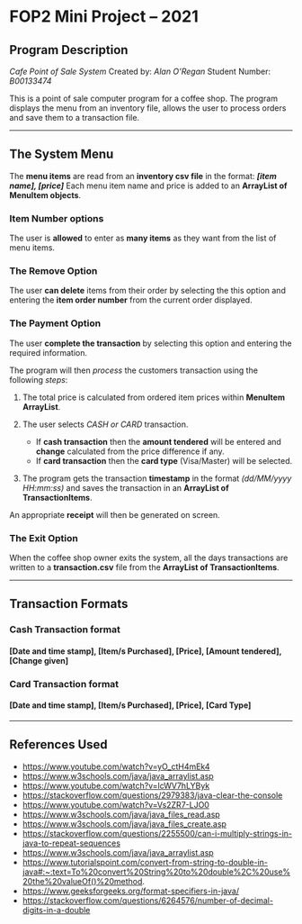 # FOP2 Mini Project – 2021

## Program Description

*Cafe Point of Sale System*
Created by: *Alan O'Regan*
Student Number: *B00133474*

This is a point of sale computer program for a coffee shop.
The program displays the menu from an inventory file, allows the user to process orders and save them to a transaction file.

***

## The System Menu

The **menu items** are read from an **inventory csv file** in the format: ***[item name], [price]***
Each menu item name and price is added to an **ArrayList of MenuItem objects**.

### Item Number options

The user is **allowed** to enter as **many items** as they want from the list of menu items.

### The Remove Option

The user **can delete** items from their order by selecting the this option and entering the **item order number** from the current order displayed.

### The Payment Option

The user **complete the transaction** by selecting this option and entering the required information.

The program will then *process* the customers transaction using the following *steps*:

1. The total price is calculated from ordered item prices within **MenuItem ArrayList**.
2. The user selects *CASH or CARD* transaction.
   - If **cash transaction** then the **amount tendered** will be entered and **change** calculated from the price difference if any.
   - If **card transaction** then the **card type** (Visa/Master) will be selected.

3. The program gets the transaction **timestamp** in the format *(dd/MM/yyyy HH:mm:ss)* and saves the transaction in an **ArrayList of TransactionItems**.

An appropriate **receipt** will then be generated on screen.

### The Exit Option

When the coffee shop owner exits the system, all the days transactions are written to a **transaction.csv** file from the **ArrayList of TransactionItems**.

***

## Transaction Formats

### Cash Transaction format

#### [Date and time stamp], [Item/s Purchased], [Price], [Amount tendered], [Change given]

### Card Transaction format

#### [Date and time stamp], [Item/s Purchased], [Price], [Card Type]

***

## References Used

- <https://www.youtube.com/watch?v=yO_ctH4mEk4>
- <https://www.w3schools.com/java/java_arraylist.asp>
- <https://www.youtube.com/watch?v=lcWV7hLYByk>
- <https://stackoverflow.com/questions/2979383/java-clear-the-console>
- <https://www.youtube.com/watch?v=Vs2ZR7-LJO0>
- <https://www.w3schools.com/java/java_files_read.asp>
- <https://www.w3schools.com/java/java_files_create.asp>
- <https://stackoverflow.com/questions/2255500/can-i-multiply-strings-in-java-to-repeat-sequences>
- <https://www.w3schools.com/java/java_arraylist.asp>
- <https://www.tutorialspoint.com/convert-from-string-to-double-in-java#:~:text=To%20convert%20String%20to%20double%2C%20use%20the%20valueOf()%20method>.
- <https://www.geeksforgeeks.org/format-specifiers-in-java/>
- <https://stackoverflow.com/questions/6264576/number-of-decimal-digits-in-a-double>
